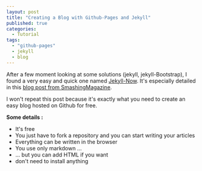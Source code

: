 ```yaml
---
layout: post
title: "Creating a Blog with Github-Pages and Jekyll"
published: true
categories: 
  - Tutorial
tags: 
  - "github-pages"
  - jekyll
  - blog
---
```




After a few moment looking at some solutions (jekyll, jekyll-Bootstrap), I found a very easy and quick one named [Jekyll-Now](http://www.jekyllnow.com/). It's especially detailed in this [blog post from SmashingMagazine](https://github.com/adam-p/markdown-here/wiki/Markdown-Cheatsheet).

I won't repeat this post because it's exactly what you need to create an easy blog hosted on Github for free.

**Some details :**

- It's free
- You just have to fork a repository and you can start writing your articles
- Everything can be written in the browser
- You use only markdown ...
- ... but you can add HTML if you want
- don't need to install anything
